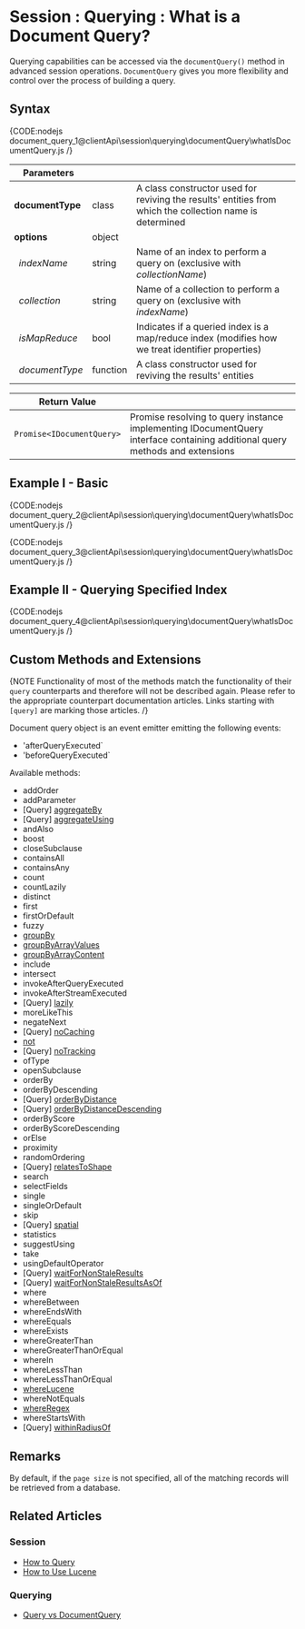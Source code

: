 # Session : Querying : What is a Document Query?

Querying capabilities can be accessed via the `documentQuery()` method in advanced session operations. `DocumentQuery` gives you more flexibility and control over the process of building a query.

## Syntax

{CODE:nodejs document_query_1@clientApi\session\querying\documentQuery\whatIsDocumentQuery.js /}

| Parameters | | |
| ------------- | ------------- | ----- |
| **documentType** | class | A class constructor used for reviving the results' entities from which the collection name is determined |
| **options** | object | |
| &nbsp;&nbsp;*indexName* | string | Name of an index to perform a query on (exclusive with *collectionName*)  |
| &nbsp;&nbsp;*collection* | string | Name of a collection to perform a query on (exclusive with *indexName*) |
| &nbsp;&nbsp;*isMapReduce* | bool | Indicates if a queried index is a map/reduce index (modifies how we treat identifier properties) |
| &nbsp;&nbsp;*documentType* | function | A class constructor used for reviving the results' entities |

| Return Value | |
| ------------- | ----- |
| `Promise<IDocumentQuery>` | Promise resolving to query instance implementing IDocumentQuery interface containing additional query methods and extensions |

## Example I - Basic

{CODE:nodejs document_query_2@clientApi\session\querying\documentQuery\whatIsDocumentQuery.js /}

{CODE:nodejs document_query_3@clientApi\session\querying\documentQuery\whatIsDocumentQuery.js /}

## Example II - Querying Specified Index

{CODE:nodejs document_query_4@clientApi\session\querying\documentQuery\whatIsDocumentQuery.js /}

## Custom Methods and Extensions

{NOTE Functionality of most of the methods match the functionality of their `query` counterparts and therefore will not be described again. Please refer to the appropriate counterpart documentation articles. Links starting with `[query]` are marking those articles. /}

Document query object is an event emitter emitting the following events:

- 'afterQueryExecuted`
- 'beforeQueryExecuted`

Available methods:

- addOrder
- addParameter
- [Query] [aggregateBy](../../../../clientApi/session/querying/how-to-perform-a-faceted-search)
- [Query] [aggregateUsing](../../../../clientApi/session/querying/how-to-perform-a-faceted-search)
- andAlso
- boost
- closeSubclause
- containsAll
- containsAny
- count
- countLazily
- distinct
- first
- firstOrDefault
- fuzzy
- [groupBy](../../../../clientApi/session/querying/how-to-perform-group-by-query)
- [groupByArrayValues](../../../../clientApi/session/querying/how-to-perform-group-by-query#by-array-values)
- [groupByArrayContent](../../../../clientApi/session/querying/how-to-perform-group-by-query#by-array-content)
- include
- intersect
- invokeAfterQueryExecuted
- invokeAfterStreamExecuted
- [Query] [lazily](../../../../clientApi/session/querying/how-to-perform-queries-lazily)
- moreLikeThis
- negateNext
- [Query] [noCaching](../../../../clientApi/session/querying/how-to-customize-query#nocaching)
- [not](../../../../clientApi/session/querying/document-query/how-to-use-not-operator)
- [Query] [noTracking](../../../../clientApi/session/querying/how-to-customize-query#notracking)
- ofType
- openSubclause
- orderBy
- orderByDescending
- [Query] [orderByDistance](../../../../clientApi/session/querying/how-to-query-a-spatial-index)
- [Query] [orderByDistanceDescending](../../../../clientApi/session/querying/how-to-query-a-spatial-index)
- orderByScore
- orderByScoreDescending
- orElse
- proximity
- randomOrdering
- [Query] [relatesToShape](../../../../clientApi/session/querying/how-to-query-a-spatial-index)
- search
- selectFields
- single
- singleOrDefault
- skip
- [Query] [spatial](../../../../clientApi/session/querying/how-to-query-a-spatial-index)
- statistics
- suggestUsing
- take
- usingDefaultOperator
- [Query] [waitForNonStaleResults](../../../../clientApi/session/querying/how-to-customize-query#waitfornonstaleresults)
- [Query] [waitForNonStaleResultsAsOf](../../../../clientApi/session/querying/how-to-customize-query#waitfornonstaleresultsasof)
- where
- whereBetween
- whereEndsWith
- whereEquals
- whereExists
- whereGreaterThan
- whereGreaterThanOrEqual
- whereIn
- whereLessThan
- whereLessThanOrEqual
- [whereLucene](../../../../clientApi/session/querying/document-query/how-to-use-lucene)
- whereNotEquals
- [whereRegex](../../../../clientApi/session/querying/how-to-use-regex)
- whereStartsWith
- [Query] [withinRadiusOf](../../../../clientApi/session/querying/how-to-query-a-spatial-index)


## Remarks

By default, if the `page size` is not specified, all of the matching records will be retrieved from a database.

## Related Articles

### Session

- [How to Query](../../../../clientApi/session/querying/how-to-query)
- [How to Use Lucene](../../../../clientApi/session/querying/document-query/how-to-use-lucene)

### Querying 

- [Query vs DocumentQuery](../../../../indexes/querying/query-vs-document-query)
